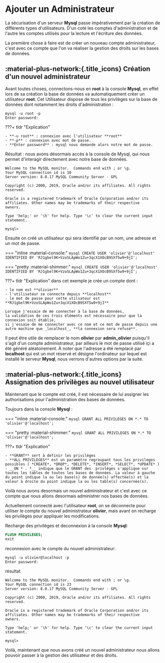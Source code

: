 # Ajouter un Administrateur

La sécurisation d'un serveur **Mysql** passe impérativement par la création de différents types d'utilisateurs. D'un coté les comptes d'administration et de l'autre les comptes utilisés pour la lecture et l'écriture des données.

La première chose à faire est de créer un nouveau compte administrateur, c'est avec ce compte que l'on va réaliser la gestion des droits sur les bases de données.

[comment]: <> (## :material-orbit:{.title_icons} Création d'un nouvel administrateur)

[comment]: <> (## :material-play-speed:{.title_icons} Création d'un nouvel administrateur)

[comment]: <> (## :material-penguin:{.title_icons} Création d'un nouvel administrateur)
## :material-plus-network:{.title_icons} Création d'un nouvel administrateur

Avant toutes choses, connectons-nous en **root** à la console **Mysql**,
en effet lors de sa création la base de données va automatiquement créer un utilisateur **root**.
Cet Utilisateur dispose de tous les privilèges sur la base de données
dont notamment les droits d'administration :

```shell
mysql -u root -p
Enter password:
```

???+ tldr "Explication"

    - **-u root** : connexion avec l'utilisateur **root**
    - **-p** : connexion avec mot de passe.
    - **Enter password** : mysql nous demande alors notre mot de passe.

Résultat : nous avons désormais accès à la console de Mysql,
qui nous permet d'interagir directement avec notre base de données.

```shell
Welcome to the MySQL monitor.  Commands end with ; or \g.
Your MySQL connection id is 10
Server version: 8.0.17 MySQL Community Server - GPL

Copyright (c) 2000, 2019, Oracle and/or its affiliates. All rights reserved.

Oracle is a registered trademark of Oracle Corporation and/or its
affiliates. Other names may be trademarks of their respective
owners.

Type 'help;' or '\h' for help. Type '\c' to clear the current input statement.

mysql> 
```
Ensuite on créé un utilisateur qui sera identifié par un nom, une adresse et un mot de passe.

=== "inline :material-console:"
    ```mysql
    CREATE USER 'olivier'@'localhost' IDENTIFIED BY 'RJ1gbel9K+VzoSLApWo1Zu+3qcX1XOcB9SXf5w9+9jI';
    ```

=== "pretty :material-shimmer:"
    ```mysql
    CREATE USER
        'olivier'@'localhost'
    IDENTIFIED BY
        'RJ1gbel9K+VzoSLApWo1Zu+3qcX1XOcB9SXf5w9+9jI';
    ```

???+ tldr "Explication"
    dans cet exemple je crée un compte dont :

    - le nom est **olivier**
    - l'utilisateur se connecte depuis **localhost**
    - le mot de passe pour cette utilsateur est **RJ1gbel9K+VzoSLApWo1Zu+3qcX1XOcB9SXf5w9+9jI**
    
    Lorsque j'essaie de me connecter à la base de données,
    la validation de ces trois éléments est nécessaire pour que la connexion soit établie,
    si j'essaie de me connecter avec ce nom et ce mot de passe depuis une autre machine que _localhost_, **la connexion sera refusé**.

Il peut être utile de remplacer le nom **olivier** par **admin_olivier** puisqu'il s'agit d'un compte administrateur,
par ailleurs le mot de passe utilisé içi a été généré aléatoirement. À noter que l'adresse a été remplacé par **localhost** qui est un mot réservé et désigne l'ordinateur sur lequel est installé le serveur **Mysql**, nous verrons d'autres options par la suite.

## :material-plus-network:{.title_icons} Assignation des privilèges au nouvel utilisateur

Maintenant que le compte est créé, il est nécessaire de lui assigner les authorisations pour l'administration des bases de données.

Toujours dans la console **Mysql** :

=== "inline :material-console:"
    ```mysql
    GRANT ALL PRIVILEGES ON *.* TO 'olivier'@'localhost';
    ```

=== "pretty :material-shimmer:"
    ``` mysql
    GRANT
    ALL PRIVILEGES
    ON *.*
    TO 'olivier'@'localhost';
    ```

???+ tldr "Explication"

    - **GRANT** sert à definir les privilèges
    - **ALL PRIVILEGES** est un paramètre regroupant tous les privileges possibles ( *CREATE*, *DROP*, *DELETE*, *INSERT*, *SELECT*, *UPDATE* )
    - __ON * . *__ indique que le GRANT des  privlèges s'applique sur toutes les tables de toutes les bases de données. La valeur à gauche du point indique la ou les base(s) de donnée(s) affectée(s) et la valeur à droite du point indique la ou les table(s) concernée(s).

Voilà nous avons desormais un nouvel administrateur et c'est avec ce compte que nous allons desormais administrer nos bases de données.

Actuellement connecté avec l'utilisateur **root**,
on se déconnecte pour utiliser le compte du nouvel administrateur **olivier**,
mais avant on recharge les privilèges pour appliquer les modifications.

Recharge des privilèges et deconnexion à la console **Mysql**:

```sql
FLUSH PRIVILEGES;
exit
```
reconnexion avec le compte du nouvel administrateur:
```shell
mysql -u olivier@localhost -p
Enter password:
```
résultat
```shell
Welcome to the MySQL monitor.  Commands end with ; or \g.
Your MySQL connection id is 23
Server version: 8.0.17 MySQL Community Server - GPL

Copyright (c) 2000, 2019, Oracle and/or its affiliates. All rights reserved.

Oracle is a registered trademark of Oracle Corporation and/or its
affiliates. Other names may be trademarks of their respective
owners.

Type 'help;' or '\h' for help. Type '\c' to clear the current input statement.

mysql>
```

Voilà, maintenant que nous avons créé un nouvel administrateur nous allons pouvoir passer à la gestion des utilisateur et des droits.
